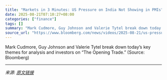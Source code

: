 ```yaml
---
title: "Markets in 3 Minutes: US Pressure on India Not Showing in PMIs"
date: 2025-08-21T07:10:27+08:00
categories: ["finance"]
tags: []
summary: "Mark Cudmore, Guy Johnson and Valerie Tytel break down today’s key themes for analysis and investors on “The Opening Trade.” (Source: Bloomberg)"
source_url: "https://www.bloomberg.com/news/videos/2025-08-21/us-pressure-on-india-not-showing-in-pmis-3-minute-mliv-video"
---
```


Mark Cudmore, Guy Johnson and Valerie Tytel break down today’s key themes for analysis and investors on “The Opening Trade.” (Source: Bloomberg)

---

*来源: [原文链接](https://www.bloomberg.com/news/videos/2025-08-21/us-pressure-on-india-not-showing-in-pmis-3-minute-mliv-video)*
